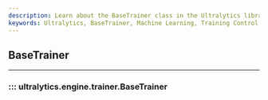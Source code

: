 ```yaml
---
description: Learn about the BaseTrainer class in the Ultralytics library. From training control, customization to advanced usage.
keywords: Ultralytics, BaseTrainer, Machine Learning, Training Control, Python library
---
```


## BaseTrainer
---
### ::: ultralytics.engine.trainer.BaseTrainer
<br><br>
